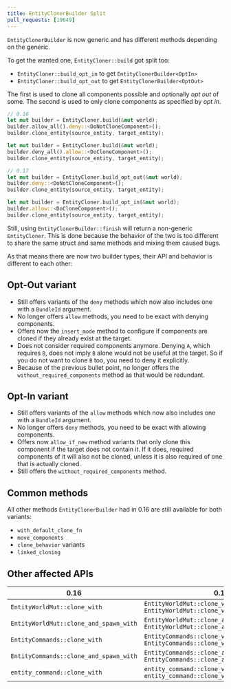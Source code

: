 ```yaml
---
title: EntityClonerBuilder Split
pull_requests: [19649]
---
```


`EntityClonerBuilder` is now generic and has different methods depending on the generic.

To get the wanted one, `EntityCloner::build` got split too:
- `EntityCloner::build_opt_in` to get `EntityClonerBuilder<OptIn>`
- `EntityCloner::build_opt_out` to get `EntityClonerBuilder<OptOut>`

The first is used to clone all components possible and optionally _opt out_ of some.
The second is used to only clone components as specified by _opt in_.

```rs
// 0.16
let mut builder = EntityCloner.build(&mut world);
builder.allow_all().deny::<DoNotCloneComponent>();
builder.clone_entity(source_entity, target_entity);

let mut builder = EntityCloner.build(&mut world);
builder.deny_all().allow::<DoCloneComponent>();
builder.clone_entity(source_entity, target_entity);

// 0.17
let mut builder = EntityCloner.build_opt_out(&mut world);
builder.deny::<DoNotCloneComponent>();
builder.clone_entity(source_entity, target_entity);

let mut builder = EntityCloner.build_opt_in(&mut world);
builder.allow::<DoCloneComponent>();
builder.clone_entity(source_entity, target_entity);
```

Still, using `EntityClonerBuilder::finish` will return a non-generic `EntityCloner`.
This is done because the behavior of the two is too different to share the same struct and same methods and mixing them caused bugs.

As that means there are now two builder types, their API and behavior is different to each other:

## Opt-Out variant

- Still offers variants of the `deny` methods which now also includes one with a `BundleId` argument.
- No longer offers `allow` methods, you need to be exact with denying components.
- Offers now the `insert_mode` method to configure if components are cloned if they already exist at the target.
- Does not consider required components anymore. Denying `A`, which requires `B`, does not imply `B` alone would not be useful at the target. So if you do not want to clone `B` too, you need to deny it explicitly.
- Because of the previous bullet point, no longer offers the `without_required_components` method as that would be redundant.

## Opt-In variant

- Still offers variants of the `allow` methods which now also includes one with a `BundleId` argument.
- No longer offers `deny` methods, you need to be exact with allowing components.
- Offers now `allow_if_new` method variants that only clone this component if the target does not contain it. If it does, required components of it will also not be cloned, unless it is also required of one that is actually cloned.
- Still offers the `without_required_components` method.

## Common methods

All other methods `EntityClonerBuilder` had in 0.16 are still available for both variants:
- `with_default_clone_fn`
- `move_components`
- `clone_behavior` variants
- `linked_cloning`

## Other affected APIs

| 0.16 | 0.17 |
| - | - |
| `EntityWorldMut::clone_with` | `EntityWorldMut::clone_with_opt_out` <br> `EntityWorldMut::clone_with_opt_in` |
| `EntityWorldMut::clone_and_spawn_with` | `EntityWorldMut::clone_and_spawn_with_opt_out` <br> `EntityWorldMut::clone_and_spawn_with_opt_in` |
| `EntityCommands::clone_with` | `EntityCommands::clone_with_opt_out` <br> `EntityCommands::clone_with_opt_in` |
| `EntityCommands::clone_and_spawn_with` | `EntityCommands::clone_and_spawn_with_opt_out` <br> `EntityCommands::clone_and_spawn_with_opt_in` |
| `entity_command::clone_with` | `entity_command::clone_with_opt_out`<br>`entity_command::clone_with_opt_in` |
